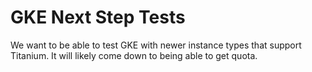 # GKE Next Step Tests

We want to be able to test GKE with newer instance types that support Titanium. It will likely come down to being able to get quota.

